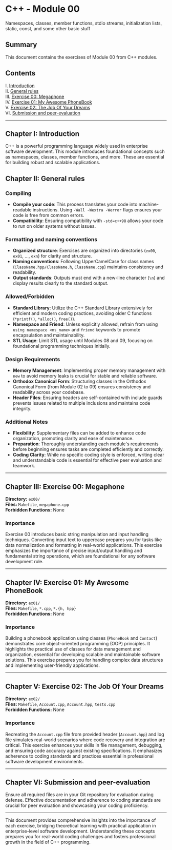 # C++ - Module 00
Namespaces, classes, member functions, stdio streams,
initialization lists, static, const, and some other basic stuff

## Summary
This document contains the exercises of Module 00 from C++ modules.

## Contents
I. [Introduction](#introduction)  
II. [General rules](#general-rules)  
III. [Exercise 00: Megaphone](ex00)  
IV. [Exercise 01: My Awesome PhoneBook](ex01)  
V. [Exercise 02: The Job Of Your Dreams](ex02)  
VI. [Submission and peer-evaluation](#submission-and-peer-evaluation)

---

## Chapter I: Introduction
C++ is a powerful programming language widely used in enterprise software development. This module introduces foundational concepts such as namespaces, classes, member functions, and more. These are essential for building robust and scalable applications.

## Chapter II: General rules

### Compiling
- **Compile your code**: This process translates your code into machine-readable instructions. Using `-Wall -Wextra -Werror` flags ensures your code is free from common errors.
- **Compatibility**: Ensuring compatibility with `-std=c++98` allows your code to run on older systems without issues.

### Formatting and naming conventions
- **Organized structure**: Exercises are organized into directories (`ex00`, `ex01`, ..., `exn`) for clarity and structure.
- **Naming conventions**: Following UpperCamelCase for class names (`ClassName.hpp/ClassName.h`, `ClassName.cpp`) maintains consistency and readability.
- **Output standards**: Outputs must end with a new-line character (`\n`) and display results clearly to the standard output.

### Allowed/Forbidden
- **Standard Library**: Utilize the C++ Standard Library extensively for efficient and modern coding practices, avoiding older C functions (`*printf()`, `*alloc()`, `free()`).
- **Namespace and Friend**: Unless explicitly allowed, refrain from using `using namespace <ns_name>` and `friend` keywords to promote encapsulation and maintainability.
- **STL Usage**: Limit STL usage until Modules 08 and 09, focusing on foundational programming techniques initially.

### Design Requirements
- **Memory Management**: Implementing proper memory management with `new` to avoid memory leaks is crucial for stable and reliable software.
- **Orthodox Canonical Form**: Structuring classes in the Orthodox Canonical Form (from Module 02 to 09) ensures consistency and readability across your codebase.
- **Header Files**: Ensuring headers are self-contained with include guards prevents issues related to multiple inclusions and maintains code integrity.

### Additional Notes
- **Flexibility**: Supplementary files can be added to enhance code organization, promoting clarity and ease of maintenance.
- **Preparation**: Thoroughly understanding each module's requirements before beginning ensures tasks are completed efficiently and correctly.
- **Coding Clarity**: While no specific coding style is enforced, writing clear and understandable code is essential for effective peer evaluation and teamwork.

---

## Chapter III: Exercise 00: Megaphone
**Directory:** `ex00/`  
**Files:** `Makefile`, `megaphone.cpp`  
**Forbidden Functions:** None

### Importance
Exercise 00 introduces basic string manipulation and input handling techniques. Converting input text to uppercase prepares you for tasks like data normalization and formatting in real-world applications. This exercise emphasizes the importance of precise input/output handling and fundamental string operations, which are foundational for any software development role.

---

## Chapter IV: Exercise 01: My Awesome PhoneBook
**Directory:** `ex01/`  
**Files:** `Makefile`, `*.cpp`, `*.{h, hpp}`  
**Forbidden Functions:** None

### Importance
Building a phonebook application using classes (`PhoneBook` and `Contact`) demonstrates core object-oriented programming (OOP) principles. It highlights the practical use of classes for data management and organization, essential for developing scalable and maintainable software solutions. This exercise prepares you for handling complex data structures and implementing user-friendly applications.

---

## Chapter V: Exercise 02: The Job Of Your Dreams
**Directory:** `ex02/`  
**Files:** `Makefile`, `Account.cpp`, `Account.hpp`, `tests.cpp`  
**Forbidden Functions:** None

### Importance
Recreating the `Account.cpp` file from provided header (`Account.hpp`) and log file simulates real-world scenarios where code recovery and integration are critical. This exercise enhances your skills in file management, debugging, and ensuring code accuracy against existing specifications. It emphasizes adherence to coding standards and practices essential in professional software development environments.

---

## Chapter VI: Submission and peer-evaluation
Ensure all required files are in your Git repository for evaluation during defense. Effective documentation and adherence to coding standards are crucial for peer evaluation and showcasing your coding proficiency.

---

This document provides comprehensive insights into the importance of each exercise, bridging theoretical learning with practical application in enterprise-level software development. Understanding these concepts prepares you for real-world coding challenges and fosters professional growth in the field of C++ programming.
